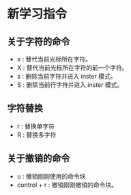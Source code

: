 # 新学习指令
## 关于字符的命令
- x : 替代当前光标所在字符。
- X : 替代当前光标所在字符的前一个字符。
- s : 删除当前字符并进入 inster 模式。
- S : 删除当前行字符并进入 inster 模式。
## 字符替换
- r : 替换单字符
- R : 替换多字符
## 关于撤销的命令
- u : 撤销刚刚使用的命令块
- control + r : 撤销刚刚撤销的命令块。


